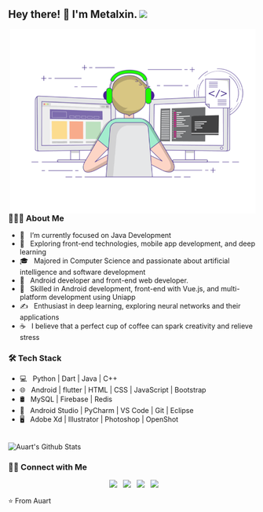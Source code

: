 <!-- ### Hi there 👋 -->


<!-- **JinxinZhang/JinxinZhang** is a ✨ _special_ ✨ repository because its `README.md` (this file) appears on your GitHub profile.

Here are some ideas to get you started:

- 🔭 I’m currently working on ...
- 🌱 I’m currently learning ...
- 👯 I’m looking to collaborate on ...
- 🤔 I’m looking for help with ...
- 💬 Ask me about ...
- 📫 How to reach me: ...
- 😄 Pronouns: ...
- ⚡ Fun fact: ...
 -->
<h2> Hey there! 👋 I'm Metalxin. <img src="https://github.com/souvikguria98/souvikguria98/blob/master/Hi.gif" width="25"></h2>
<img align="right" alt="GIF" src="https://raw.githubusercontent.com/devSouvik/devSouvik/master/gif3.gif" width="500"/>

<h3> 👨🏻‍💻 About Me </h3>

- 🔭 &nbsp; I’m currently focused on Java Development
- 🤔 &nbsp; Exploring front-end technologies, mobile app development, and deep learning
- 🎓 &nbsp; Majored in Computer Science and passionate about artificial intelligence and software development
- 💼 &nbsp; Android developer and front-end web developer.
- 🌱 &nbsp; Skilled in Android development, front-end with Vue.js, and multi-platform development using Uniapp
- ✍️ &nbsp; Enthusiast in deep learning, exploring neural networks and their applications
- ☕ &nbsp; I believe that a perfect cup of coffee can spark creativity and relieve stress

<h3>🛠 Tech Stack</h3>

- 💻 &nbsp; Python | Dart | Java | C++  
- 🌐 &nbsp; Android | flutter | HTML | CSS | JavaScript | Bootstrap 
- 🛢 &nbsp; MySQL | Firebase | Redis
- 🔧 &nbsp; Android Studio | PyCharm | VS Code | Git | Eclipse
- 🖥 &nbsp; Adobe Xd | Illustrator | Photoshop | OpenShot

<br> <img align="center" src="https://github-readme-stats.vercel.app/api?username=Auart&include_all_commits=true&count_private=true&show_icons=true&line_height=20&title_color=7A7ADB&icon_color=2234AE&text_color=D3D3D3&bg_color=0,000000,130F40" alt="Auart's Github Stats"> </br>

<h3> 🤝🏻 Connect with Me </h3> <p align="center"> &nbsp; <a href="https://twitter.com/Metalxin" target="_blank" rel="noopener noreferrer"><img src="https://img.icons8.com/plasticine/100/000000/twitter.png" width="50" /></a> &nbsp; <a href="https://www.instagram.com/Metalxin/" target="_blank" rel="noopener noreferrer"><img src="https://img.icons8.com/plasticine/100/000000/instagram-new.png" width="50" /></a> &nbsp; <a href="https://www.linkedin.com/in/Metalxin" target="_blank" rel="noopener noreferrer"><img src="https://img.icons8.com/plasticine/100/000000/linkedin.png" width="50" /></a> &nbsp; <a href="mailto:goldxin1024@gmail.com" target="_blank" rel="noopener noreferrer"><img src="https://img.icons8.com/plasticine/100/000000/gmail.png" width="50" /></a> </p>
⭐️ From Auart
